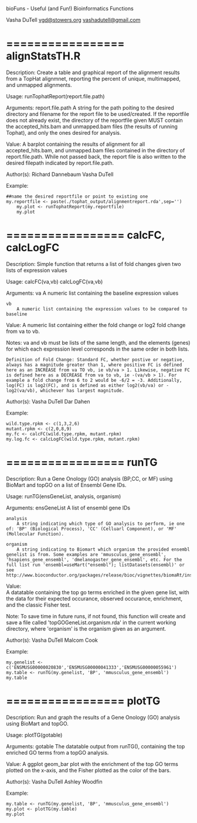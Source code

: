 bioFuns - Useful (and Fun!) Bioinformatics Functions

Vasha DuTell
vgd@stowers.org
vashadutell@gmail.com

=================
alignStatsTH.R
=================

Description:
	Create a table and graphical report of the alignment results from a TopHat alignmnet, reporting the percent of unique, multimapped, and unmapped alignments.
	
Usage:
	runTophatReport(report.file.path)

Arguments:
	report.file.path
		A string for the path poiting to the desired directory and filename for the report file to be used/created. If the reportfile does not already exist, the directory of the reportfile given MUST contain the accepted_hits.bam and unmapped.bam files (the results of running Tophat), and only the ones desired for analysis.

Value:
	A barplot containing the results of alignment for all accepted_hits.bam, and unmapped.bam files contained in the directory of report.file.path. While not passed back, the report file is also written to the desired filepath indicated by report.file.path.

Author(s):
	Richard Dannebaum
	Vasha DuTell

Example:
```
##name the desired reportfile or point to existing one
my.reportfile <- paste(./tophat_output/alignmentreport.rda',sep='')
	my.plot <- runTophatReport(my.reportfile)
	my.plot    
```

=================
calcFC, calcLogFC
=================

Description:
	Simple function that returns a list of fold changes given two lists of expression values

Usage:
	calcFC(va,vb)
	calcLogFC(va,vb)

Arguments:
	va
		A numeric list containing the baseline expression values

	vb
		A numeric list containing the expression values to be compared to baseline

Value:
	A numeric list containing either the fold change or log2 fold change from va to vb.

Notes:
	va and vb must be lists of the same length, and the elements (genes) for which each expression level corresponds in the same order in both lists.

	Definition of Fold Change: Standard FC, whether postive or negative, always has a magnitude greater than 1, where positive FC is defined here as an INCREASE from va TO vb, ie vb/va > 1. Likewise, negative FC is defined here as a DECREASE from va to vb, ie -(va/vb > 1). For example a fold change from 6 to 2 would be -6/2 = -3. Additionally, log(FC) is log2(FC), and is defined as either log2(vb/va) or -log2(va/vb), whichever has largest magnitude.

Author(s):
	Vasha DuTell
	Dar Dahen

Example:
```
wild.type.rpkm <- c(1,3,2,6)
mutant.rpkm <- c(2,0,8,9)
my.fc <- calcFC(wild.type.rpkm, mutant.rpkm)
my.log.fc <- calcLogFC(wild.type.rpkm, mutant.rpkm)
```

=================
runTG
=================

Description:
	Run a Gene Onology (GO) analysis (BP,CC, or MF) using BioMart and topGO on a list of Ensembl Gene IDs.

Usage:
	runTG(ensGeneList, analysis, organism)

Arguments:
	ensGeneList
		A list of ensembl gene IDs

	analysis
		A string indicating which type of GO analysis to perform, ie one of: 'BP' (Biological Process), 'CC' (Celluarl Component), or 'MF' (Mollecular Function).

	organism
		A string indicating to Biomart which organism the provided ensembl genelist is from. Some examples are 'mmusculus_gene_ensembl', 'hsapiens_gene_ensembl', 'dmelanogaster_gene_ensembl', etc. For the full list run 'ensembl=useMart("ensembl"); listDatasets(ensembl)' or see http://www.bioconductor.org/packages/release/bioc/vignettes/biomaRt/inst/doc/biomaRt.pdf

Value:	
	A datatable containing the top go terms enriched in the given gene list, with the data for their expected occurance, observed occurance, enrichment, and the classic Fisher test.

Note:
	To save time in future runs, if not found, this function will create and save a file called 'topGOGeneList.organism.rda' in the current working directory, where 'organism' is the organism given as an argument.

Author(s):
	Vasha DuTell
	Malcom Cook


Example:
```
my.genelist <-c('ENSMUSG00000020830','ENSMUSG00000041333','ENSMUSG00000055961')
my.table <- runTG(my.genelist, 'BP', 'mmusculus_gene_ensembl')
my.table
```
	
=================
plotTG
=================

Description:
	Run and graph the results of a Gene Onology (GO) analysis using BioMart and topGO.

Usage:
	plotTG(gotable)

Arguments:
	gotable
		The datatable output from runTG(), containing the top enriched GO terms from a topGO analysis. 

Value:
	A ggplot geom_bar plot with the enrichment of the top GO terms plotted on the x-axis, and the Fisher plotted as the color of the bars.

Author(s):
	Vasha DuTell
	Ashley Woodfin

Example:
```
my.table <- runTG(my.genelist, 'BP', 'mmusculus_gene_ensembl')
my.plot <- plotTG(my.table)
my.plot
```
